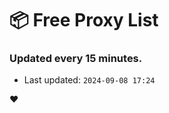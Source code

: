 # :package: Free Proxy List
### Updated every 15 minutes.

- Last updated: `2024-09-08 17:24`

:heart:

